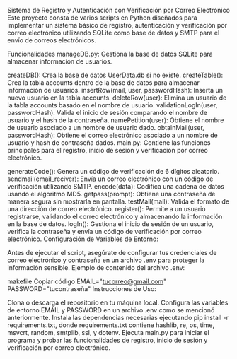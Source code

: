 Sistema de Registro y Autenticación con Verificación por Correo Electrónico
Este proyecto consta de varios scripts en Python diseñados para implementar un sistema básico de registro, autenticación y verificación por correo electrónico utilizando SQLite como base de datos y SMTP para el envío de correos electrónicos.

Funcionalidades
manageDB.py: Gestiona la base de datos SQLite para almacenar información de usuarios.

createDB(): Crea la base de datos UserData.db si no existe.
createTable(): Crea la tabla accounts dentro de la base de datos para almacenar información de usuarios.
insertRow(mail, user, passwordHash): Inserta un nuevo usuario en la tabla accounts.
deleteRow(user): Elimina un usuario de la tabla accounts basado en el nombre de usuario.
validationLogIn(user, passwordHash): Valida el inicio de sesión comparando el nombre de usuario y el hash de la contraseña.
namePetition(user): Obtiene el nombre de usuario asociado a un nombre de usuario dado.
obtainMail(user, passwordHash): Obtiene el correo electrónico asociado a un nombre de usuario y hash de contraseña dados.
main.py: Contiene las funciones principales para el registro, inicio de sesión y verificación por correo electrónico.

generateCode(): Genera un código de verificación de 6 dígitos aleatorio.
sendmail(email_reciver): Envía un correo electrónico con un código de verificación utilizando SMTP.
encode(data): Codifica una cadena de datos usando el algoritmo MD5.
getpass(prompt): Obtiene una contraseña de manera segura sin mostrarla en pantalla.
testMail(mail): Valida el formato de una dirección de correo electrónico.
register(): Permite a un usuario registrarse, validando el correo electrónico y almacenando la información en la base de datos.
logIn(): Gestiona el inicio de sesión de un usuario, verifica la contraseña y envía un código de verificación por correo electrónico.
Configuración de Variables de Entorno:

Antes de ejecutar el script, asegúrate de configurar tus credenciales de correo electrónico y contraseña en un archivo .env para proteger la información sensible. Ejemplo de contenido del archivo .env:

makefile
Copiar código
EMAIL="tucorreo@gmail.com"
PASSWORD="tucontraseña"
Instrucciones de Uso:

Clona o descarga el repositorio en tu máquina local.
Configura las variables de entorno EMAIL y PASSWORD en un archivo .env como se mencionó anteriormente.
Instala las dependencias necesarias ejecutando pip install -r requirements.txt, donde requirements.txt contiene hashlib, re, os, time, msvcrt, random, smtplib, ssl, y dotenv.
Ejecuta main.py para iniciar el programa y probar las funcionalidades de registro, inicio de sesión y verificación por correo electrónico.

